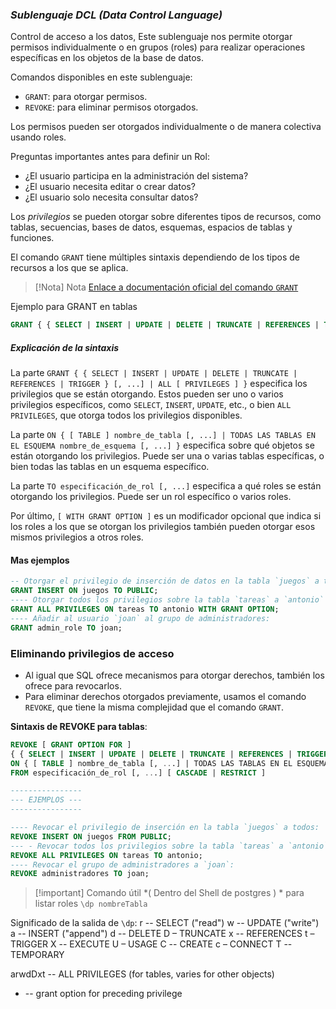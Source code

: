 ### *Sublenguaje DCL (Data Control Language)*

Control de acceso a los datos, Este sublenguaje nos permite otorgar permisos individualmente o en grupos (roles) para realizar operaciones específicas en los objetos de la base de datos.

Comandos disponibles en este sublenguaje:
- `GRANT`: para otorgar permisos.
- `REVOKE`: para eliminar permisos otorgados.

Los permisos pueden ser otorgados individualmente o de manera colectiva usando roles. 

Preguntas importantes antes para definir un Rol:

- ¿El usuario participa en la administración del sistema?
- ¿El usuario necesita editar o crear datos?
- ¿El usuario solo necesita consultar datos?

Los *privilegios* se pueden otorgar sobre diferentes tipos de recursos, como tablas, secuencias, bases de datos, esquemas, espacios de tablas y funciones.

El comando `GRANT` tiene múltiples sintaxis dependiendo de los tipos de recursos a los que se aplica.

>[!Nota] Nota
>[Enlace a documentación oficial del comando `GRANT`](https://www.postgresql.org/docs/current/sql-grant.html)

Ejemplo para GRANT en tablas

```sql
GRANT { { SELECT | INSERT | UPDATE | DELETE | TRUNCATE | REFERENCES | TRIGGER } [, ...] | ALL [ PRIVILEGES ] } ON { [ TABLE ] nombre_de_tabla [, ...] | TODAS LAS TABLAS EN EL ESQUEMA nombre_de_esquema [, ...] } TO especificación_de_rol [, ...] [ WITH GRANT OPTION ]
```
##### Explicación de la sintaxis

La parte `GRANT { { SELECT | INSERT | UPDATE | DELETE | TRUNCATE | REFERENCES | TRIGGER } [, ...] | ALL [ PRIVILEGES ] }` especifica los privilegios que se están otorgando. Estos pueden ser uno o varios privilegios específicos, como `SELECT`, `INSERT`, `UPDATE`, etc., o bien `ALL PRIVILEGES`, que otorga todos los privilegios disponibles.

La parte `ON { [ TABLE ] nombre_de_tabla [, ...] | TODAS LAS TABLAS EN EL ESQUEMA nombre_de_esquema [, ...] }` especifica sobre qué objetos se están otorgando los privilegios. Puede ser una o varias tablas específicas, o bien todas las tablas en un esquema específico.

La parte `TO especificación_de_rol [, ...]` especifica a qué roles se están otorgando los privilegios. Puede ser un rol específico o varios roles.

Por último, `[ WITH GRANT OPTION ]` es un modificador opcional que indica si los roles a los que se otorgan los privilegios también pueden otorgar esos mismos privilegios a otros roles.

#### Mas ejemplos

```sql
-- Otorgar el privilegio de inserción de datos en la tabla `juegos` a todos:
GRANT INSERT ON juegos TO PUBLIC;
---- Otorgar todos los privilegios sobre la tabla `tareas` a `antonio` con opción de administración:
GRANT ALL PRIVILEGES ON tareas TO antonio WITH GRANT OPTION;
---- Añadir al usuario `joan` al grupo de administradores:
GRANT admin_role TO joan;

```





### **Eliminando privilegios de acceso**

- Al igual que SQL ofrece mecanismos para otorgar derechos, también los ofrece para revocarlos.
- Para eliminar derechos otorgados previamente, usamos el comando `REVOKE`, que tiene la misma complejidad que el comando `GRANT`.

**Sintaxis de REVOKE para tablas**:

```sql
REVOKE [ GRANT OPTION FOR ]
{ { SELECT | INSERT | UPDATE | DELETE | TRUNCATE | REFERENCES | TRIGGER } [, ...] | ALL [ PRIVILEGES ] }
ON { [ TABLE ] nombre_de_tabla [, ...] | TODAS LAS TABLAS EN EL ESQUEMA nombre_de_esquema [, ...] }
FROM especificación_de_rol [, ...] [ CASCADE | RESTRICT ]

----------------
--- EJEMPLOS ---
----------------

---- Revocar el privilegio de inserción en la tabla `juegos` a todos:
REVOKE INSERT ON juegos FROM PUBLIC;
--- - Revocar todos los privilegios sobre la tabla `tareas` a `antonio`:
REVOKE ALL PRIVILEGES ON tareas TO antonio;
---- Revocar el grupo de administradores a `joan`:
REVOKE administradores TO joan;
```

>[!important] Comando útil
> *( Dentro del Shell de postgres ) *
>para listar roles `\dp nombreTabla`

Significado de la salida de `\dp`:
r -- SELECT ("read") w -- UPDATE ("write")
a -- INSERT ("append") d -- DELETE
D – TRUNCATE x -- REFERENCES
t – TRIGGER X -- EXECUTE
U – USAGE C -- CREATE
c – CONNECT T -- TEMPORARY

arwdDxt -- ALL PRIVILEGES (for tables, varies for other objects)
* -- grant option for preceding privilege